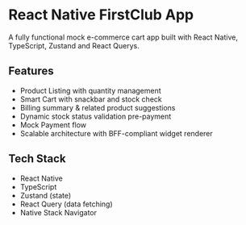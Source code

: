 # React Native FirstClub App

A fully functional mock e-commerce cart app built with React Native, TypeScript, Zustand and React Querys.

## Features
-  Product Listing with quantity management
-  Smart Cart with snackbar and stock check
-  Billing summary & related product suggestions
-  Dynamic stock status validation pre-payment
-  Mock Payment flow
-  Scalable architecture with BFF-compliant widget renderer

## Tech Stack
- React Native 
- TypeScript
- Zustand (state)
- React Query (data fetching)
- Native Stack Navigator


